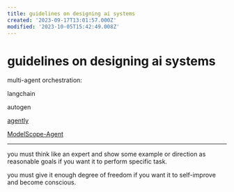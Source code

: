 ```yaml
---
title: guidelines on designing ai systems
created: '2023-09-17T13:01:57.000Z'
modified: '2023-10-05T15:42:49.008Z'
---
```


# guidelines on designing ai systems

multi-agent orchestration: 

langchain

autogen

[agently]()

[ModelScope-Agent](https://github.com/modelscope/modelscope-agent)

---

you must think like an expert and show some example or direction as reasonable goals if you want it to perform specific task.

you must give it enough degree of freedom if you want it to self-improve and become conscious.
